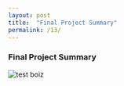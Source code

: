 ```yaml
---
layout: post
title:  "Final Project Summary"
permalink: /13/
---
```


### Final Project Summary

![test boiz](atomic.png)
